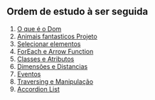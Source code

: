 ## Ordem de estudo à ser seguida

1. [O que é o Dom]()
2. [Animais fantasticos Projeto]()
3. [Selecionar elementos]()
4. [ForEach e Arrow Function]()
5. [Classes e Atributos]()
6. [Dimensões e Distancias]()
7. [Eventos]()
8. [Traversing e Manipulação]()
9. [Accordion List]()